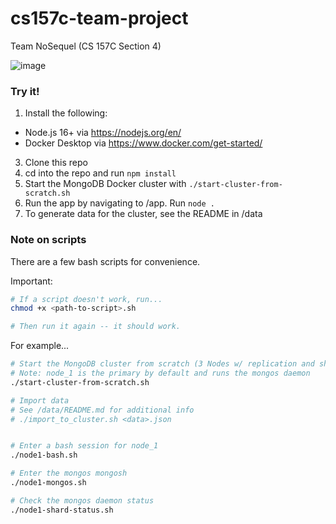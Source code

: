 # cs157c-team-project

Team NoSequel (CS 157C Section 4)

![image](https://user-images.githubusercontent.com/46092255/163021238-bc3dee33-37e3-4718-9372-47f3646ba3de.png)

### Try it!

1. Install the following:

- Node.js 16+ via https://nodejs.org/en/
- Docker Desktop via https://www.docker.com/get-started/

3. Clone this repo
4. cd into the repo and run `npm install`
5. Start the MongoDB Docker cluster with `./start-cluster-from-scratch.sh`
6. Run the app by navigating to /app. Run `node .`
7. To generate data for the cluster, see the README in /data

### Note on scripts

There are a few bash scripts for convenience.

Important:

```bash
# If a script doesn't work, run...
chmod +x <path-to-script>.sh

# Then run it again -- it should work.
```

For example...

```bash
# Start the MongoDB cluster from scratch (3 Nodes w/ replication and sharding across shards a,b,c)
# Note: node_1 is the primary by default and runs the mongos daemon
./start-cluster-from-scratch.sh

# Import data
# See /data/README.md for additional info
# ./import_to_cluster.sh <data>.json


# Enter a bash session for node_1
./node1-bash.sh

# Enter the mongos mongosh
./node1-mongos.sh

# Check the mongos daemon status
./node1-shard-status.sh
```
